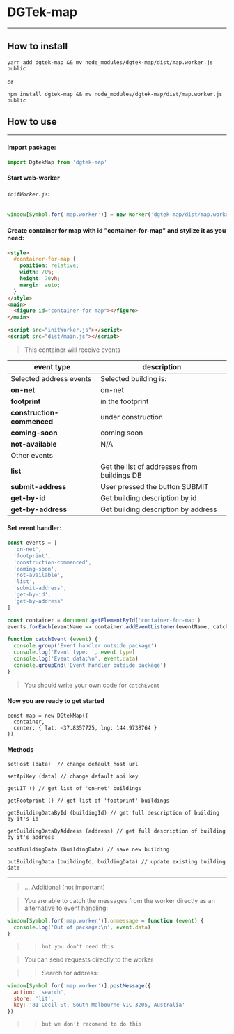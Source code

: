# DGTek-map
__________________
## How to install

```
yarn add dgtek-map && mv node_modules/dgtek-map/dist/map.worker.js public
```
or
```
npm install dgtek-map && mv node_modules/dgtek-map/dist/map.worker.js public
```

## How to use
__________________________

#### Import package:
```js
import DgtekMap from 'dgtek-map'
```

#### Start web-worker

###### `initWorker.js`:
```js
window[Symbol.for('map.worker')] = new Worker('dgtek-map/dist/map.worker.js')
```


#### Create container for map with id "container-for-map" and stylize it as you need:

```html
<style>
  #container-for-map {
    position: relative;
    width: 70%;
    height: 70vh;
    margin: auto;
  }
</style>
<main>
  <figure id="container-for-map"></figure>
</main>

<script src="initWorker.js"></script>
<script src="dist/main.js"></script>
```
> This container will receive events

| event type | description |
|-|-|
| Selected address events | Selected building is: |
| **on-net** | on-net |
| **footprint** | in the footprint |
| **construction-commenced** | under construction |
| **coming-soon** | coming soon |
| **not-available** | N/A |
| Other events | |
| **list** | Get the list of addresses from buildings DB |
|  **submit-address**  | User pressed the button SUBMIT |
|  **get-by-id**  | Get building description by id |
|  **get-by-address**  | Get building description by address |

#### Set event handler:

```js
const events = [
  'on-net',
  'footprint',
  'construction-commenced',
  'coming-soon',
  'not-available',
  'list',
  'submit-address',
  'get-by-id',
  'get-by-address'
]

const container = document.getElementById('container-for-map')
events.forEach(eventName => container.addEventListener(eventName, catchEvent))

function catchEvent (event) {
  console.group('Event handler outside package')
  console.log('Event type: ', event.type)
  console.log('Event data:\n', event.data)
  console.groupEnd('Event handler outside package')
}
```

> You should write your own code for `catchEvent`

#### Now you are ready to get started

```
const map = new DGtekMap({
  container,
  center: { lat: -37.8357725, lng: 144.9738764 }
})
```

#### Methods

```
setHost (data)  // change default host url

setApiKey (data) // change default api key

getLIT () // get list of 'on-net' buildings

getFootprint () // get list of 'footprint' buildings

getBuildingDataById (buildingId) // get full description of building by it's id

getBuildingDataByAddress (address) // get full description of building by it's address

postBuildingData (buildingData) // save new building

putBuildingData (buildingId, buildingData) // update existing building data
```

_________________________________________

> ...
> Additional (not important)

> You are able to catch the messages from the worker directly as an alternative to event handling:

```js
window[Symbol.for('map.worker')].onmessage = function (event) {
  console.log('Out of package:\n', event.data)
}
```
>> `but you don't need this`

> You can send requests directly to the worker

>> Search for address:

```js
window[Symbol.for('map.worker')].postMessage({
  action: 'search',
  store: 'lit',
  key: '81 Cecil St, South Melbourne VIC 3205, Australia'
})
```

>> `but we don't recomend to do this`
